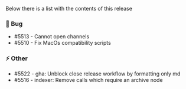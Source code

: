 Below there is a list with the contents of this release

### 🐛 Bug

- #5513 - Cannot open channels
- #5510 - Fix MacOs compatibility scripts

### ⚡ Other

- #5522 - gha: Unblock close release workflow by formatting only md
- #5516 - indexer: Remove calls which require an archive node
